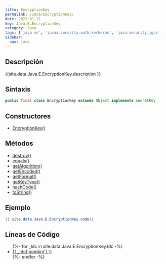 ```yaml
---
title: EncryptionKey
permalink: /Java/EncryptionKey/
date: 2021-01-11
key: Java.E.EncryptionKey
category: Java
tags: ['java se', 'javax.security.auth.kerberos', 'java.security.jgss', 'clase java', 'Java 9']
sidebar: 
  nav: java
---
```


## Descripción
{{site.data.Java.E.EncryptionKey.description }}

## Sintaxis
~~~java
public final class EncryptionKey extends Object implements SecretKey
~~~

## Constructores
* [EncryptionKey()](/Java/EncryptionKey/EncryptionKey/)

## Métodos
* [destroy()](/Java/EncryptionKey/destroy/)
* [equals()](/Java/EncryptionKey/equals/)
* [getAlgorithm()](/Java/EncryptionKey/getAlgorithm/)
* [getEncoded()](/Java/EncryptionKey/getEncoded/)
* [getFormat()](/Java/EncryptionKey/getFormat/)
* [getKeyType()](/Java/EncryptionKey/getKeyType/)
* [hashCode()](/Java/EncryptionKey/hashCode/)
* [toString()](/Java/EncryptionKey/toString/)

## Ejemplo
~~~java
{{ site.data.Java.E.EncryptionKey.code}}
~~~

## Líneas de Código
<ul>
{%- for _ldc in site.data.Java.E.EncryptionKey.ldc -%}
   <li>
       <a href="{{_ldc['url'] }}">{{ _ldc['nombre'] }}</a>
   </li>
{%- endfor -%}
</ul>
